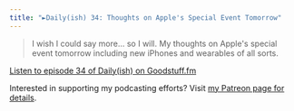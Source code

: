 ```yaml
---
title: "►Daily(ish) 34: Thoughts on Apple's Special Event Tomorrow"
---
```

<blockquote><p>
  I wish I could say more... so I will. My thoughts on Apple's special event tomorrow including new iPhones and wearables of all sorts.</p>
</blockquote>
<p><a href="https://goodstuff.fm/dailyish/34">Listen to episode 34 of Daily(ish) on Goodstuff.fm</a></p>
<p>Interested in supporting my podcasting efforts? Visit <a href="https://www.patreon.com/ichris">my Patreon page for details</a>.</p>
